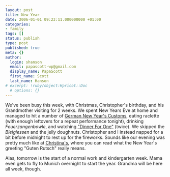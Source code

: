 ```yaml
---
layout: post
title: New Year
date: 2006-01-01 09:23:11.000000000 +01:00
categories:
- family
tags: []
status: publish
type: post
published: true
meta: {}
author:
  login: shanson
  email: papascott-wp@gmail.com
  display_name: PapaScott
  first_name: Scott
  last_name: Hanson
# excerpt: !ruby/object:Hpricot::Doc
  # options: {}
---
```

<p>We've been busy this week, with Christmas, Christopher's birthday, and his Grandmother visiting for 2 weeks. We spent New Years Eve at home and managed to hit a number of <a href="http://german.about.com/library/blsilvester.htm">German New Year's Customs</a>, eating raclette (with enough leftovers for a repeat performance tonight), drinking <em>Feuerzangenbowle</em>, and watching <a href="http://www.slate.com/id/2133551">"Dinner For One"</a> (twice). We skipped the <em>Bleigiessen</em> and the jelly doughnuts. Christopher and I instead napped for a bit before midnight to rest up for the fireworks. Sounds like our evening was pretty much like at <a href="http://justcallmemausi.blogspot.com/2005/12/einen-guten-rutsch-in-das-neue-jahr.html">Christina's</a>, where you can read what the New Year's greeting "Guten Rutsch" really means.</p>
<p>Alas, tomorrow is the start of a normal work and kindergarten week. Mama even gets to fly to Munich overnight to start the year. Grandma will be here all week, though.</p>
